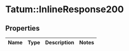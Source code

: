 # Tatum::InlineResponse200

## Properties
Name | Type | Description | Notes
------------ | ------------- | ------------- | -------------

